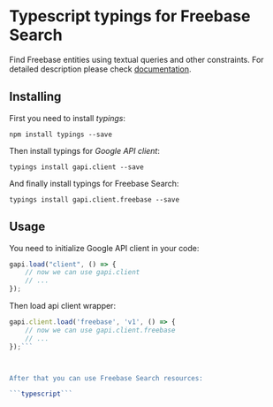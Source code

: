 # Typescript typings for Freebase Search
Find Freebase entities using textual queries and other constraints.
For detailed description please check [documentation](https://developers.google.com/freebase/).

## Installing

First you need to install *typings*:
```
npm install typings --save 
```

Then install typings for *Google API client*:
```
typings install gapi.client --save 
```

And finally install typings for Freebase Search:
```
typings install gapi.client.freebase --save 
```

## Usage

You need to initialize Google API client in your code:
```typescript
gapi.load("client", () => { 
    // now we can use gapi.client
    // ... 
});
```

Then load api client wrapper:
```typescript
gapi.client.load('freebase', 'v1', () => {
    // now we can use gapi.client.freebase
    // ... 
});```



After that you can use Freebase Search resources:

```typescript```